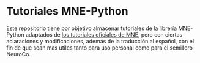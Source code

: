 # Tutoriales MNE-Python

Este repositorio tiene por objetivo almacenar tutoriales de la librería MNE-Python adaptados de [los tutoriales oficiales de MNE](https://mne.tools/stable/auto_tutorials/index.html),
pero con ciertas aclaraciones y modificaciones, además de la traducción al español, con el fin de que sean mas utiles tanto para uso personal como para el semillero NeuroCo.
